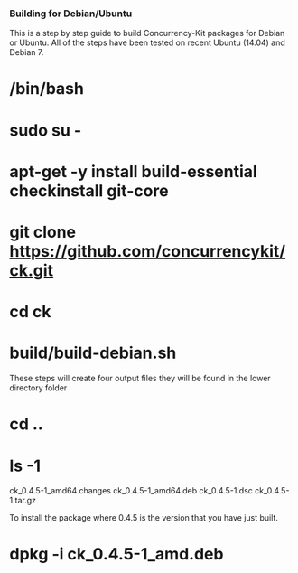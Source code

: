 ### Building for Debian/Ubuntu

This is a step by step guide to build Concurrency-Kit packages for Debian or Ubuntu. All of the steps
have been tested on recent Ubuntu (14.04) and Debian 7.

  # /bin/bash
  # sudo su -
  # apt-get -y install build-essential checkinstall git-core
  # git clone https://github.com/concurrencykit/ck.git
  # cd ck
  # build/build-debian.sh
  
These steps will create four output files they will be found in the lower directory folder 

  # cd ..
  # ls -1
  ck_0.4.5-1_amd64.changes
  ck_0.4.5-1_amd64.deb
  ck_0.4.5-1.dsc
  ck_0.4.5-1.tar.gz
  
To install the package where 0.4.5 is the version that you have just built.

  # dpkg -i ck_0.4.5-1_amd.deb
  
